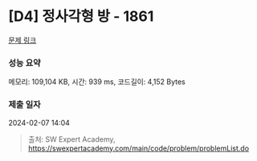 # [D4] 정사각형 방 - 1861 

[문제 링크](https://swexpertacademy.com/main/code/problem/problemDetail.do?contestProbId=AV5LtJYKDzsDFAXc) 

### 성능 요약

메모리: 109,104 KB, 시간: 939 ms, 코드길이: 4,152 Bytes

### 제출 일자

2024-02-07 14:04



> 출처: SW Expert Academy, https://swexpertacademy.com/main/code/problem/problemList.do